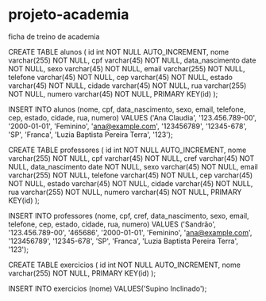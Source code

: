 # projeto-academia
 ficha de treino de academia


CREATE TABLE alunos (
  id int NOT NULL AUTO_INCREMENT,
  nome varchar(255) NOT NULL,
  cpf varchar(45) NOT NULL,
  data_nascimento date NOT NULL,
  sexo varchar(45) NOT NULL,
  email varchar(255) NOT NULL,
  telefone varchar(45) NOT NULL,
  cep varchar(45) NOT NULL,
  estado varchar(45) NOT NULL,
  cidade varchar(45) NOT NULL,
  rua varchar(255) NOT NULL,
  numero varchar(45) NOT NULL,
  PRIMARY KEY(id)
);

INSERT INTO alunos (nome, cpf, data_nascimento, sexo, email, telefone, cep, estado, cidade, rua, numero) 
VALUES 
('Ana Claudia', '123.456.789-00', '2000-01-01', 'Feminino', 'ana@example.com', '123456789', '12345-678', 'SP', 'Franca', 'Luzia Baptista Pereira Terra', '123');


CREATE TABLE professores (
  id int NOT NULL AUTO_INCREMENT,
  nome varchar(255) NOT NULL,
  cpf varchar(45) NOT NULL,
  cref varchar(45) NOT NULL,
  data_nascimento date NOT NULL,
  sexo varchar(45) NOT NULL,
  email varchar(255) NOT NULL,
  telefone varchar(45) NOT NULL,
  cep varchar(45) NOT NULL,
  estado varchar(45) NOT NULL,
  cidade varchar(45) NOT NULL,
  rua varchar(255) NOT NULL,
  numero varchar(45) NOT NULL,
  PRIMARY KEY(id)
);

INSERT INTO professores (nome, cpf, cref, data_nascimento, sexo, email, telefone, cep, estado, cidade, rua, numero) 
VALUES 
('Sandrão', '123.456.789-00', '465686', '2000-01-01', 'Feminino', 'ana@example.com', '123456789', '12345-678', 'SP', 'Franca', 'Luzia Baptista Pereira Terra', '123');


CREATE TABLE exercicios (
  id int NOT NULL AUTO_INCREMENT,
  nome varchar(255) NOT NULL,
  PRIMARY KEY(id)
);

INSERT INTO exercicios (nome)
VALUES('Supino Inclinado');


